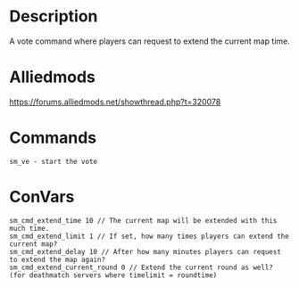 # Description
A vote command where players can request to extend the current map time.

# Alliedmods
https://forums.alliedmods.net/showthread.php?t=320078

# Commands
```
sm_ve - start the vote
```

# ConVars
```
sm_cmd_extend_time 10 // The current map will be extended with this much time.
sm_cmd_extend_limit 1 // If set, how many times players can extend the current map?
sm_cmd_extend_delay 10 // After how many minutes players can request to extend the map again?
sm_cmd_extend_current_round 0 // Extend the current round as well? (for deathmatch servers where timelimit = roundtime)
```
